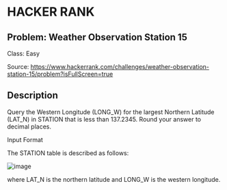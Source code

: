 # HACKER RANK
## Problem: Weather Observation Station 15
Class: Easy

Source: https://www.hackerrank.com/challenges/weather-observation-station-15/problem?isFullScreen=true

## Description
Query the Western Longitude (LONG_W) for the largest Northern Latitude (LAT_N) in STATION that is less than
137.2345. Round your answer to decimal places.

Input Format

The STATION table is described as follows:

![image](https://s3.amazonaws.com/hr-challenge-images/9336/1449345840-5f0a551030-Station.jpg)

where LAT_N is the northern latitude and LONG_W is the western longitude.
